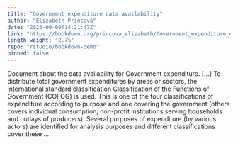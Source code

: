 ```yaml
---
title: "Government expenditure data availability"
author: "Elizabeth Princová"
date: "2025-09-09T14:21:47Z"
link: "https://bookdown.org/princova_elizabeth/Government_expenditure_data_availability/"
length_weight: "2.7%"
repo: "rstudio/bookdown-demo"
pinned: false
---
```


Document about the data availability for Government expenditure. [...] To distribute total government expenditures by areas or sectors, the international standard classification Classification of the Functions of Government (COFOG) is used. This is one of the four classifications of expenditure according to purpose and one covering the government (others covers individual consumption, non-profit institutions serving households and outlays of producers). Several purposes of expenditure (by various actors) are identified for analysis purposes and different classifications cover these ...
